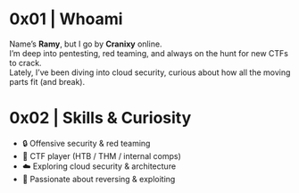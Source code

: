 

# 0x01 | Whoami

Name’s **Ramy**, but I go by **Cranixy** online.  
I’m deep into pentesting, red teaming, and always on the hunt for new CTFs to crack.  
Lately, I’ve been diving into cloud security, curious about how all the moving parts fit (and break).

# 0x02 | Skills & Curiosity
- 🔒 Offensive security & red teaming
- 🎯 CTF player (HTB / THM / internal comps)
- ☁️ Exploring cloud security & architecture
- 🧠 Passionate about reversing & exploiting

